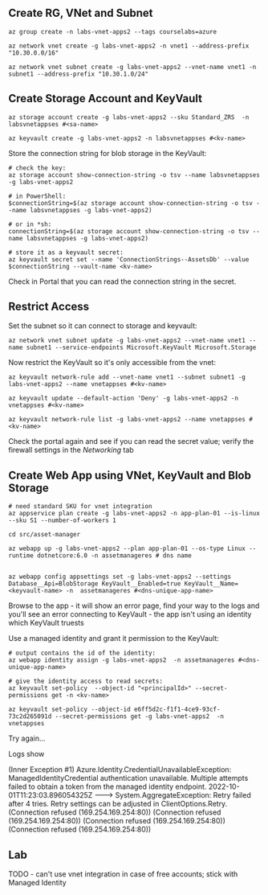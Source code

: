 

## Create RG, VNet and Subnet

```
az group create -n labs-vnet-apps2 --tags courselabs=azure 

az network vnet create -g labs-vnet-apps2 -n vnet1 --address-prefix "10.30.0.0/16"

az network vnet subnet create -g labs-vnet-apps2 --vnet-name vnet1 -n subnet1 --address-prefix "10.30.1.0/24"
```

## Create Storage Account and KeyVault 

```
az storage account create -g labs-vnet-apps2 --sku Standard_ZRS  -n labsvnetappses #<sa-name>

az keyvault create -g labs-vnet-apps2 -n labsvnetappses #<kv-name>
```

Store the connection string for blob storage in the KeyVault:

```
# check the key:
az storage account show-connection-string -o tsv --name labsvnetappses -g labs-vnet-apps2

# in PowerShell:
$connectionString=$(az storage account show-connection-string -o tsv --name labsvnetappses -g labs-vnet-apps2)

# or in *sh:
connectionString=$(az storage account show-connection-string -o tsv --name labsvnetappses -g labs-vnet-apps2)

# store it as a keyvault secret:
az keyvault secret set --name 'ConnectionStrings--AssetsDb' --value $connectionString --vault-name <kv-name>
```

Check in Portal that you can read the connection string in the secret.

## Restrict Access

Set the subnet so it can connect to storage and keyvault:

```
az network vnet subnet update -g labs-vnet-apps2 --vnet-name vnet1 --name subnet1 --service-endpoints Microsoft.KeyVault Microsoft.Storage
```

Now restrict the KeyVault so it's only accessible from the vnet:

```
az keyvault network-rule add --vnet-name vnet1 --subnet subnet1 -g labs-vnet-apps2 --name vnetappses #<kv-name>

az keyvault update --default-action 'Deny' -g labs-vnet-apps2 -n vnetappses #<kv-name>

az keyvault network-rule list -g labs-vnet-apps2 --name vnetappses #<kv-name>
```

Check the portal again and see if you can read the secret value; verify the firewall settings in the _Networking_ tab


## Create Web App using VNet, KeyVault and Blob Storage

```
# need standard SKU for vnet integration
az appservice plan create -g labs-vnet-apps2 -n app-plan-01 --is-linux --sku S1 --number-of-workers 1

cd src/asset-manager

az webapp up -g labs-vnet-apps2 --plan app-plan-01 --os-type Linux --runtime dotnetcore:6.0 -n assetmanageres # dns name 


az webapp config appsettings set -g labs-vnet-apps2 --settings Database__Api=BlobStorage KeyVault__Enabled=true KeyVault__Name=<keyvault-name> -n  assetmanageres #<dns-unique-app-name>
```

Browse to the app - it will show an error page, find your way to the logs and you'll see an error connecting to KeyVault - the app isn't using an identity which KeyVault truests


Use a managed identity and grant it permission to the KeyVault:

```
# output contains the id of the identity:
az webapp identity assign -g labs-vnet-apps2  -n assetmanageres #<dns-unique-app-name>

# give the identity access to read secrets:
az keyvault set-policy  --object-id "<principalId>" --secret-permissions get -n <kv-name>

az keyvault set-policy --object-id e6ff5d2c-f1f1-4ce9-93cf-73c2d265091d --secret-permissions get -g labs-vnet-apps2  -n vnetappses
```

Try again...

Logs show

(Inner Exception #1) Azure.Identity.CredentialUnavailableException: ManagedIdentityCredential authentication unavailable. Multiple attempts failed to obtain a token from the managed identity endpoint.
2022-10-01T11:23:03.896054325Z  ---> System.AggregateException: Retry failed after 4 tries. Retry settings can be adjusted in ClientOptions.Retry. (Connection refused (169.254.169.254:80)) (Connection refused (169.254.169.254:80)) (Connection refused (169.254.169.254:80)) (Connection refused (169.254.169.254:80))

## Lab
TODO - can't use vnet integration in case of free accounts; stick with Managed Identity
